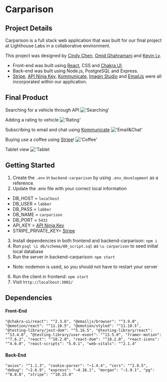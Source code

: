Carparison
=========

## Project Details

Carparison is a full stack web application that was built for our final project at Lighthouse Labs in a collaborative environment. 

This project was designed by [Cindy Chen](https://github.com/cindyc0106), [Omid Ghahramani](https://github.com/Omid-G12) and [Kevin Ly](https://github.com/originallykevin).

  - Front-end was built using [React](https://create-react-app.dev/), CSS and [Chakra UI](https://chakra-ui.com/).
  - Back-end was built using Node.js, PostgreSQL and Express.
  - [Stripe](https://stripe.com/en-ca), [API Ninja Key](https://rapidapi.com/apininjas/api/cars-by-api-ninjas/), [Kommunicate](https://www.kommunicate.io/), [Imagin Studio](https://www.imagin.studio/) and [EmailJs](https://www.emailjs.com/) were all incorporated within our application.


## Final Product

Searching for a vehicle through API
!['Searching'](https://github.com/cindyc0106/carparison/blob/feature/README/frontend/src/pages/image/car-search.gif)

Adding a rating to vehicle
!['Rating'](https://github.com/cindyc0106/carparison/blob/feature/README/frontend/src/pages/image/car-rating.gif)

Subscribing to email and chat using [Kommunicate](https://www.kommunicate.io/)
!['Email&Chat'](https://github.com/cindyc0106/carparison/blob/feature/README/frontend/src/pages/image/email-and-chat.gif)

Buying use a coffee using [Stripe](https://stripe.com/en-ca)!
!['Coffee'](https://github.com/cindyc0106/carparison/blob/feature/README/frontend/src/pages/image/stripe.gif)

Tablet view
!['Tablet](https://github.com/cindyc0106/carparison/blob/feature/README/frontend/src/pages/image/tablet-view.gif)


## Getting Started

1. Create the `.env` in `backend-carparison` by using `.env_development` as a reference.
2. Update the .env file with your correct local information 
  - DB_HOST = `localhost` 
  - DB_USER = `labber` 
  - DB_PASS = `labber`
  - DB_NAME = `carparison`
  - DB_PORT = `5432`
  - API_KEY = [API Ninja Key](https://rapidapi.com/apininjas/api/cars-by-api-ninjas/)
  - STRIPE_PRIVATE_KEY= [Stripe](https://stripe.com/en-ca)
3. Install dependencies in both frontend and backend-carparison: `npm i`
4. Run `psql \i db/schema/00_script.sql` as `\u carparison` to seed initial local database
5. Run the server in backend-carparison: `npm start`
  - Note: nodemon is used, so you should not have to restart your server
6. Run the client in frontend: `npm start`
7. Visit `http://localhost:3002/` 


## Dependencies

#### Front-End
` "@chakra-ui/react": "^2.3.6",
  "@emailjs/browser": "^3.9.0",
  "@emotion/react": "^11.10.5",
  "@emotion/styled": "^11.10.5",
  "@testing-library/jest-dom": "^5.16.5",
  "@testing-library/react": "^13.4.0",
  "@testing-library/user-event": "^13.5.0",
  "framer-motion": "^7.6.2",
  "react": "^18.2.0",
  "react-dom": "^18.2.0",
  "react-icons": "^4.6.0",
  "react-scripts": "5.0.1",
  "web-vitals": "^2.1.4"
`

#### Back-End
`
  "axios": "^1.1.3",
  "cookie-parser": "~1.4.4",
  "cors": "^2.8.5",
  "debug": "~2.6.9",
  "express": "~4.16.1",
  "morgan": "~1.9.1",
  "pg": "^8.8.0",
  "stripe": "^10.15.0"
`
